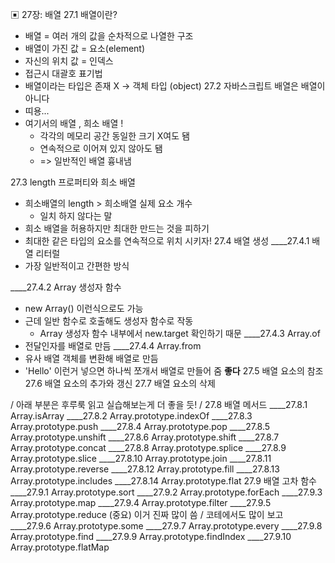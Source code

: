 ▣ 27장: 배열
27.1 배열이란?
- 배열 = 여러 개의 값을 순차적으로 나열한 구조
- 배열이 가진 값 = 요소(element)
- 자신의 위치 값 = 인덱스
- 접근시 대괄호 표기법
- 배열이라는 타입은 존재 X -> 객체 타입 (object)
27.2 자바스크립트 배열은 배열이 아니다
- 띠용...
- 여기서의 배열 , 희소 배열 ! 
    - 각각의 메모리 공간 동일한 크기 X여도 됌
    - 연속적으로 이어져 있지 않아도 됌
    - => 일반적인 배열 흉내냄

27.3 length 프로퍼티와 희소 배열
- 희소배열의 length > 희소배열 실제 요소 개수
    - 일치 하지 않다는 말
- 희소 배열을 허용하지만 최대한 만드는 것을 피하기
- 최대한 같은 타입의 요소를 연속적으로 위치 시키자!
27.4 배열 생성
____27.4.1 배열 리터럴
- 가장 일반적이고 간편한 방식

____27.4.2 Array 생성자 함수
- new Array() 이런식으로도 가능
- 근데 일반 함수로 호출해도 생성자 함수로 작동
    - Array 생성자 함수 내부에서 new.target 확인하기 때문
____27.4.3 Array.of
- 전달인자를 배열로 만듬
____27.4.4 Array.from
- 유사 배열 객체를 변환해 배열로 만듬
- 'Hello' 이런거 넣으면 하나씩 쪼개서 배열로 만들어 줌 **좋다**
27.5 배열 요소의 참조
27.6 배열 요소의 추가와 갱신
27.7 배열 요소의 삭제

/ 아래 부분은 후루룩 읽고 실습해보는게 더 좋을 듯! /
27.8 배열 메서드
____27.8.1 Array.isArray
____27.8.2 Array.prototype.indexOf
____27.8.3 Array.prototype.push
____27.8.4 Array.prototype.pop
____27.8.5 Array.prototype.unshift
____27.8.6 Array.prototype.shift
____27.8.7 Array.prototype.concat
____27.8.8 Array.prototype.splice
____27.8.9 Array.prototype.slice
____27.8.10 Array.prototype.join
____27.8.11 Array.prototype.reverse
____27.8.12 Array.prototype.fill
____27.8.13 Array.prototype.includes
____27.8.14 Array.prototype.flat
27.9 배열 고차 함수
____27.9.1 Array.prototype.sort
____27.9.2 Array.prototype.forEach
____27.9.3 Array.prototype.map
____27.9.4 Array.prototype.filter
____27.9.5 Array.prototype.reduce
(중요) 이거 진짜 많이 씀 / 코테에서도 많이 보고
____27.9.6 Array.prototype.some
____27.9.7 Array.prototype.every
____27.9.8 Array.prototype.find
____27.9.9 Array.prototype.findIndex
____27.9.10 Array.prototype.flatMap